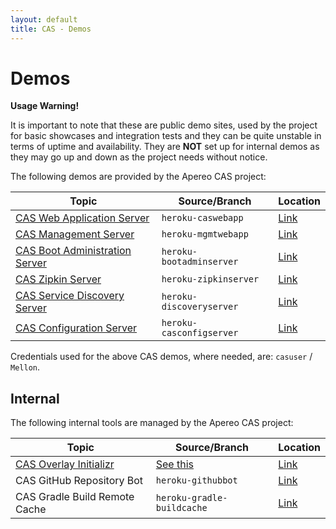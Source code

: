 ```yaml
---
layout: default
title: CAS - Demos
---
```


# Demos

<div class="alert alert-warning"><strong>Usage Warning!</strong><p>It is important to note that these are public demo sites, used by the project for basic showcases 
and integration tests and they can be quite unstable in terms of uptime and availability. They are <strong>NOT</strong> set up for internal demos as they may go up and down as the project needs without notice. </p></div>

The following demos are provided by the Apereo CAS project:

| Topic                               | Source/Branch        | Location 
|-------------------------------------|----------------------|--------------------------------------------------------
| [CAS Web Application Server](index.html)             | `heroku-caswebapp`       | [Link](https://casserver.herokuapp.com/cas) 
| [CAS Management Server](services/Installing-ServicesMgmt-Webapp.html)        | `heroku-mgmtwebapp` | [Link](https://casservermgmt.herokuapp.com/cas-management)  
| [CAS Boot Administration Server](monitoring/Configuring-Monitoring-Administration.html) | `heroku-bootadminserver` | [Link](https://casbootadminserver.herokuapp.com/) 
| [CAS Zipkin Server](monitoring/Monitoring-Statistics.html#distributed-tracing)          | `heroku-zipkinserver`    | [Link](https://caszipkinserver.herokuapp.com/) 
| [CAS Service Discovery Server](installation/Service-Discovery-Guide.html)                 | `heroku-discoveryserver` | [Link](https://caseureka.herokuapp.com/) 
| [CAS Configuration Server](configuration/Configuration-Server-Management.html)             | `heroku-casconfigserver` | [Link](https://casconfigserver.herokuapp.com/casconfigserver/env) 


Credentials used for the above CAS demos, where needed, are: `casuser` / `Mellon`.

## Internal

The following internal tools are managed by the Apereo CAS project:

| Topic                               | Source/Branch            | Location 
|-------------------------------------|----------------------|--------------------------------------------------------
| [CAS Overlay Initializr](installation/WAR-Overlay-Installation.html)            | [See this](https://github.com/apereo/cas-initializr)   | [Link](https://casinit.herokuapp.com) 
| CAS GitHub Repository Bot | `heroku-githubbot` | [Link](https://apereocas-githubbot.herokuapp.com/)
| CAS Gradle Build Remote Cache | `heroku-gradle-buildcache` | [Link](https://cas-gradle-buildcache.herokuapp.com/) 


